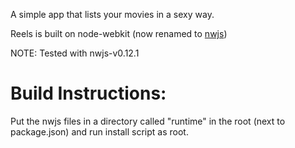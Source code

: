 A simple app that lists your movies in a sexy way.

Reels is built on node-webkit (now renamed to [nwjs](http://nwjs.io))

NOTE: Tested with nwjs-v0.12.1

# Build Instructions:
Put the nwjs files in a directory called "runtime" in the  root (next to package.json) and run install script as root.
